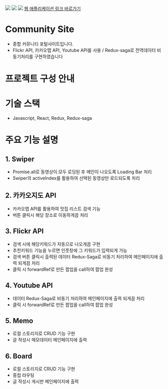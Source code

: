 
<img src="https://postfiles.pstatic.net/MjAyMjA1MjhfMTcx/MDAxNjUzNzM1NTQ2NDUy.sBlWd7dzRjAzjKLtoeaJSvrnyUstmXgNJYlYhNsFe1Ig.xPmcz15r10UuuVDSk5UzNUMnaD6wAUFySAtn3nDHfrwg.GIF.home124/GIF_2022-05-28_%EC%98%A4%ED%9B%84_7-50-37.gif?type=w773">
<img src="https://postfiles.pstatic.net/MjAyMjA2MDFfMjI5/MDAxNjU0MDgyNzA5NTAx.kxB81QXnXsypiYHZjDPar9XnNCQUGPNyVaQk0UWMgeMg.RjuI69DhUmRb4zXeatANonF6KFd3f9ueZnNKdUVFmm0g.GIF.home124/GIF_2022-06-01_%EC%98%A4%ED%9B%84_8-24-04.gif?type=w773">
<img src="https://postfiles.pstatic.net/MjAyMjA2MDFfMTYw/MDAxNjU0MDgyNjc3NjM5.Vnz1MvQarpepN63e_441dB3R6c_pJrSWhXQIOiZUN0wg.ll8I4x7__5nRIhS5dbAxbim2I5E7vG3iFukzPhjanKEg.PNG.home124/map.png?type=w773">
<a href="https://community-hydev.netlify.app" target="_blank">웹 애플리케이션 링크 바로가기</a>

<h1>Community Site</h1>
<ul>
  <li>종합 커뮤니티 포털사이트입니다.</li>
  <li>Flickr API, 카카오맵 API, Youtube API를 사용 / Redux-saga로 전역데이터 비동기처리를 구현하였습니다</li>
</ul>

<h1>프로젝트 구성 안내</h1>

<h1>기술 스택</h1>
<ul>
  <li>Javascript, React, Redux, Redux-saga</li>
</ul>

<h1>주요 기능 설명</h1>

<h2>1. Swiper</h2>
<ul>
  <li>Promise.all로 동영상이 모두 로딩된 후 메인이 나오도록 Loading Bar 처리</li>
  <li>Swiper의 activeIndex를 활용하여 선택된 동영상만 로드되도록 처리</li>
</ul>
<h2>2. 카카오지도 API</h2>
<ul>
  <li>카카오맵 API를 활용하여 맛집 리스트 검색 기능</li>
  <li>버튼 클릭시 해당 장소로 이동하게끔 처리</li>
</ul>
<h2>3. Flickr API </h2>
<ul>
  <li>검색 시에 해당키워드가 자동으로 나오게끔 구현</li>
  <li>추천키워드 기능을 누르면 인풋창에 그 키워드가 입력되게 가능</li>
  <li>검색 버튼 클릭시 출력된 데이터 Redux-Saga로 비동기 처리하여 메인페이지에 출력 되게끔 처리</li>
  <li>클릭 시 forwardRef로 만든 팝업을 call하여 팝업 완성</li>
</ul>
<h2>4. Youtube API </h2>
<ul>
  <li>데이터 Redux-Saga로 비동기 처리하여 메인페이지에 출력 되게끔 처리</li>
  <li>클릭 시 forwardRef로 만든 팝업을 call하여 팝업 완성</li>
</ul>
<h2>5. Memo</h2>
<ul>
  <li>로컬 스토리지로 CRUD 기능 구현</li>
  <li>글 작성시 메모데이터 메인페이지에 출력</li>
</ul>
<h2>6. Board</h2>
<ul>
  <li>로컬 스토리지로 CRUD 기능 구현</li>
  <li>중첩 라우팅</li>
  <li>글 작성시 게시판 메인페이지에 출력</li>
</ul>
